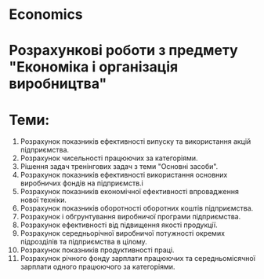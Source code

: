 # Economics
# Розрахункові роботи з предмету "Економіка і організація виробництва"
# Теми:
1. Розрахунок показників ефективності випуску та використання акцій підприємства.
2. Розрахунок чисельності працюючих за категоріями.
3. Рішення задач тренінгових задач з теми "Основні засоби".
4. Розрахунок показників ефективності використання основних виробничих фондів на підприємств.і
5. Розрахунок показників економічної ефективності впровадження нової техніки.
6. Розрахунок показників оборотності оборотних коштів підприємства.
7. Розрахунок і обгрунтування виробничої програми підприємства.
8. Розрахунок ефективності від підвищення якості продукції.
9. Розрахунок середньорічної виробничої потужності окремих підрозділів та підприємства в цілому.
10. Розрахунок показників продуктивності праці.
11. Розрахунок річного фонду зарплати працюючих та середньомісячної зарплати одного працюючого за категоріями.

